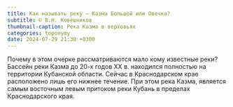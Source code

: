 ```yaml
---
title: Как называть реку — Казма Большой или Овечка?
subtitle: © В.Н. Ковешников
thumbnail-caption: Река Казма в верховьях
categories: toponymy
date: 2024-07-29 21:30 +0300
---
```

Почему в этом очерке рассматриваются мало кому известные реки? Бассейн реки Казма до 20-х годов ХХ в. находился полностью на территории Кубанской области. Сейчас в Краснодарском крае расположено лишь его нижнее течение. При этом река Казма, является самым восточным левым притоком реки Кубань в пределах Краснодарского края.